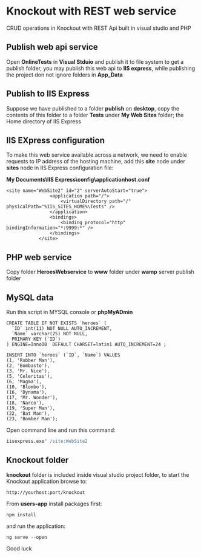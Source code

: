 # Knockout with REST web service
CRUD operations in Knockout with REST Api built in visual studio and PHP

## Publish web api service

Open **OnlineTests** in **Visual Stduio** and publish it to file system to get a publish folder, you may publish this web api to **IIS express**, while publishing the project don not ignore folders in **App_Data**

## Publish to IIS Express

Suppose we have published to a folder **publish** on **desktop**, copy the contents of this folder to a folder **Tests** under **My Web Sites** folder; the Home directory of IIS Express

## IIS EXpress configuration

To make this web service available across a network, we need to enable requests to IP address of the hosting machine, add this **site** node under **sites** node in IIS Express configuration file:

**My Documents\\IIS Express\\config\\applicationhost.conf**

```
<site name="WebSite2" id="2" serverAutoStart="true">
                <application path="/">
                    <virtualDirectory path="/" physicalPath="%IIS_SITES_HOME%\Tests" />
                </application>
                <bindings>
                    <binding protocol="http" bindingInformation="*:9999:*" />
                </bindings>
            </site>
```

## PHP web service

Copy folder **HeroesWebservice** to **www** folder under **wamp** server publish folder

## MySQL data

Run this script in MYSQL console or **phpMyADmin**

```
CREATE TABLE IF NOT EXISTS `heroes` (
  `ID` int(11) NOT NULL AUTO_INCREMENT,
  `Name` varchar(25) NOT NULL,
  PRIMARY KEY (`ID`)
) ENGINE=InnoDB  DEFAULT CHARSET=latin1 AUTO_INCREMENT=24 ;

INSERT INTO `heroes` (`ID`, `Name`) VALUES
(1, 'Rubber Man'),
(2, 'Bombasto'),
(3, 'Mr. Nice'),
(5, 'Celeritas'),
(6, 'Magma'),
(10, 'Blombo'),
(16, 'Dynama'),
(17, 'Mr. Wonder'),
(18, 'Narco'),
(19, 'Super Man'),
(22, 'Bat Man'),
(23, 'Bomber Man');
```

Open command line and run this command:
```sh
iisexpress.exe" /site:WebSite2
```

## Knockout folder

**knockout** folder is included inside visual studio project folder, to start the Knockout application browse to:
```
http://yourhost:port/knockout
```



From **users-app** install packages first:

```
npm install
```

and run the application:

```
ng serve --open
```

Good luck